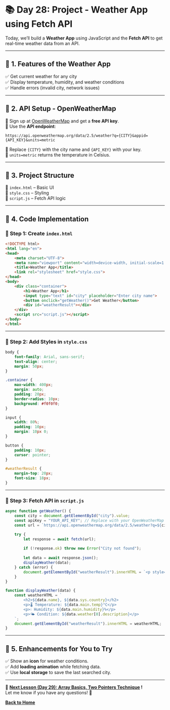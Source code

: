 # **📚 Day 28: Project - Weather App using Fetch API**  

Today, we’ll build a **Weather App** using JavaScript and the **Fetch API** to get real-time weather data from an API.  

---

## **🔹 1. Features of the Weather App**  
✅ Get current weather for any city  
✅ Display temperature, humidity, and weather conditions  
✅ Handle errors (invalid city, network issues)  

---

## **🔹 2. API Setup - OpenWeatherMap**  
📌 Sign up at [OpenWeatherMap](https://openweathermap.org/) and get a **free API key**.  
📌 Use the **API endpoint**:  
```plaintext
https://api.openweathermap.org/data/2.5/weather?q={CITY}&appid={API_KEY}&units=metric
```
🔹 Replace `{CITY}` with the city name and `{API_KEY}` with your key.  
🔹 `units=metric` returns the temperature in Celsius.  

---

## **🔹 3. Project Structure**  
📂 `index.html` – Basic UI  
📂 `style.css` – Styling  
📂 `script.js` – Fetch API logic  

---

## **🔹 4. Code Implementation**  

### **📌 Step 1: Create `index.html`**
```html
<!DOCTYPE html>
<html lang="en">
<head>
    <meta charset="UTF-8">
    <meta name="viewport" content="width=device-width, initial-scale=1.0">
    <title>Weather App</title>
    <link rel="stylesheet" href="style.css">
</head>
<body>
    <div class="container">
        <h1>Weather App</h1>
        <input type="text" id="city" placeholder="Enter city name">
        <button onclick="getWeather()">Get Weather</button>
        <div id="weatherResult"></div>
    </div>
    <script src="script.js"></script>
</body>
</html>
```
---

### **📌 Step 2: Add Styles in `style.css`**
```css
body {
    font-family: Arial, sans-serif;
    text-align: center;
    margin: 50px;
}

.container {
    max-width: 400px;
    margin: auto;
    padding: 20px;
    border-radius: 10px;
    background: #f0f0f0;
}

input {
    width: 80%;
    padding: 10px;
    margin: 10px 0;
}

button {
    padding: 10px;
    cursor: pointer;
}

#weatherResult {
    margin-top: 20px;
    font-size: 18px;
}
```
---

### **📌 Step 3: Fetch API in `script.js`**
```js
async function getWeather() {
    const city = document.getElementById("city").value;
    const apiKey = "YOUR_API_KEY"; // Replace with your OpenWeatherMap API Key
    const url = `https://api.openweathermap.org/data/2.5/weather?q=${city}&appid=${apiKey}&units=metric`;

    try {
        let response = await fetch(url);
        
        if (!response.ok) throw new Error("City not found");
        
        let data = await response.json();
        displayWeather(data);
    } catch (error) {
        document.getElementById("weatherResult").innerHTML = `<p style="color:red">${error.message}</p>`;
    }
}

function displayWeather(data) {
    const weatherHTML = `
        <h2>${data.name}, ${data.sys.country}</h2>
        <p>🌡 Temperature: ${data.main.temp}°C</p>
        <p>💧 Humidity: ${data.main.humidity}%</p>
        <p>🌤 Condition: ${data.weather[0].description}</p>
    `;
    document.getElementById("weatherResult").innerHTML = weatherHTML;
}
```
---

## **🔹 5. Enhancements for You to Try**  
✅ Show an **icon** for weather conditions.  
✅ Add **loading animation** while fetching data.  
✅ Use **local storage** to save the last searched city.  

---

🎯 **[Next Lesson (Day 29): Array Basics, Two Pointers Technique](../../../month_2/week_5/day_29/README.md) !**  
Let me know if you have any questions! 🚀

[**Back to Home**](../../../)